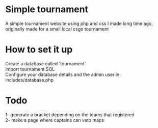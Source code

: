 # Simple tournament
A simple tournament website using php and css I made long time ago, originally made for a small local csgo tournament  

# How to set it up
Create a database called 'tournament'  
Import tournament.SQL  
Configure your database details and the admin user in includes/database.php  

# Todo 
1- generate a bracket depending on the teams that registered  
2- make a page where captains can veto maps  
